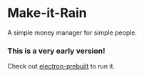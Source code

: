 Make-it-Rain
=====
A simple money manager for simple people.

### This is a very early version!

Check out [electron-prebuilt](https://github.com/mafintosh/electron-prebuilt) to run it.
